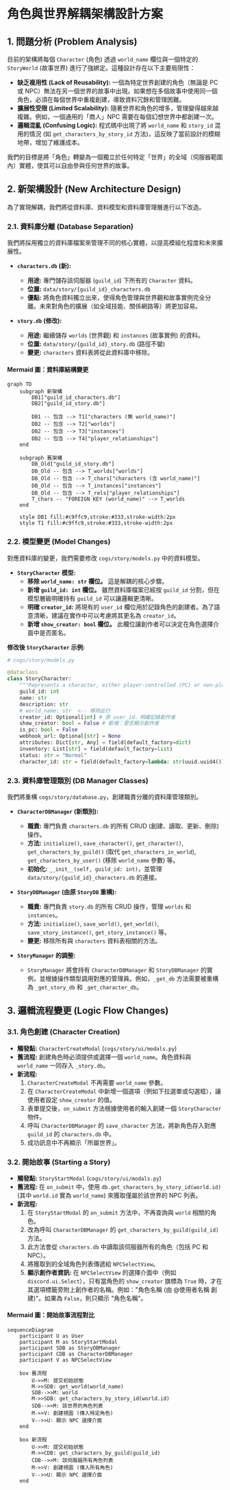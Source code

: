 # 角色與世界解耦架構設計方案

## 1. 問題分析 (Problem Analysis)

目前的架構將每個 `Character` (角色) 透過 `world_name` 欄位與一個特定的 `StoryWorld` (故事世界) 進行了強綁定。這種設計存在以下主要局限性：

*   **缺乏複用性 (Lack of Reusability):** 一個為特定世界創建的角色（無論是 PC 或 NPC）無法在另一個世界的故事中出現。如果想在多個故事中使用同一個角色，必須在每個世界中重複創建，導致資料冗餘和管理困難。
*   **擴展性受限 (Limited Scalability):** 隨著世界和角色的增多，管理變得越來越複雜。例如，一個通用的「商人」NPC 需要在每個幻想世界中都創建一次。
*   **邏輯混亂 (Confusing Logic):** 程式碼中出現了將 `world_name` 和 `story_id` 混用的情況 (如 `get_characters_by_story_id` 方法)，這反映了當前設計的模糊地帶，增加了維護成本。

我們的目標是將「角色」轉變為一個獨立於任何特定「世界」的全域（伺服器範圍內）實體，使其可以自由參與任何世界的故事。

## 2. 新架構設計 (New Architecture Design)

為了實現解耦，我們將從資料庫、資料模型和資料庫管理層進行以下改造。

### 2.1. 資料庫分離 (Database Separation)

我們將採用獨立的資料庫檔案來管理不同的核心實體，以提高模組化程度和未來擴展性。

*   **`characters.db` (新):**
    *   **用途:** 專門儲存該伺服器 (`guild_id`) 下所有的 `Character` 資料。
    *   **位置:** `data/story/{guild_id}_characters.db`
    *   **優點:** 將角色資料獨立出來，使得角色管理與世界觀和故事實例完全分離。未來對角色的擴展（如全域技能、關係網路等）將更加容易。

*   **`story.db` (修改):**
    *   **用途:** 繼續儲存 `worlds` (世界觀) 和 `instances` (故事實例) 的資料。
    *   **位置:** `data/story/{guild_id}_story.db` (路徑不變)
    *   **變更:** `characters` 資料表將從此資料庫中移除。

#### Mermaid 圖：資料庫結構變更

```mermaid
graph TD
    subgraph 新架構
        DB1["guild_id_characters.db"]
        DB2["guild_id_story.db"]
        
        DB1 -- 包含 --> T1["characters (無 world_name)"]
        DB2 -- 包含 --> T2["worlds"]
        DB2 -- 包含 --> T3["instances"]
        DB2 -- 包含 --> T4["player_relationships"]
    end

    subgraph 舊架構
        DB_Old["guild_id_story.db"]
        DB_Old -- 包含 --> T_worlds["worlds"]
        DB_Old -- 包含 --> T_chars["characters (含 world_name)"]
        DB_Old -- 包含 --> T_instances["instances"]
        DB_Old -- 包含 --> T_rels["player_relationships"]
        T_chars -- "FOREIGN KEY (world_name)" --> T_worlds
    end

    style DB1 fill:#c9ffc9,stroke:#333,stroke-width:2px
    style T1 fill:#c9ffc9,stroke:#333,stroke-width:2px
```

### 2.2. 模型變更 (Model Changes)

對應資料庫的變更，我們需要修改 `cogs/story/models.py` 中的資料模型。

*   **`StoryCharacter` 模型:**
    *   **移除 `world_name: str` 欄位。** 這是解耦的核心步驟。
    *   **新增 `guild_id: int` 欄位。** 雖然資料庫檔案已經按 `guild_id` 分割，但在模型層級明確持有 `guild_id` 可以讓邏輯更清晰。
    *   **明確 `creator_id`:** 將現有的 `user_id` 欄位用於記錄角色的創建者。為了語意清晰，建議在實作中可以考慮將其更名為 `creator_id`。
    *   **新增 `show_creator: bool` 欄位。** 此欄位讓創作者可以決定在角色選擇介面中是否匿名。

**修改後 `StoryCharacter` 示例:**
```python
# cogs/story/models.py

@dataclass
class StoryCharacter:
    """Represents a character, either player-controlled (PC) or non-player (NPC)."""
    guild_id: int
    name: str
    description: str
    # world_name: str  <-- 移除此行
    creator_id: Optional[int] # 原 user_id，明確記錄創作者
    show_creator: bool = False # 新增：是否顯示創作者
    is_pc: bool = False
    webhook_url: Optional[str] = None
    attributes: Dict[str, Any] = field(default_factory=dict)
    inventory: List[str] = field(default_factory=list)
    status: str = "Normal"
    character_id: str = field(default_factory=lambda: str(uuid.uuid4()))
```

### 2.3. 資料庫管理類別 (DB Manager Classes)

我們將重構 `cogs/story/database.py`，創建職責分離的資料庫管理類別。

*   **`CharacterDBManager` (新類別):**
    *   **職責:** 專門負責 `characters.db` 的所有 CRUD (創建、讀取、更新、刪除) 操作。
    *   **方法:** `initialize()`, `save_character()`, `get_character()`, `get_characters_by_guild()` (取代 `get_characters_in_world`), `get_characters_by_user()` (移除 `world_name` 參數) 等。
    *   **初始化:** `__init__(self, guild_id: int)`，並管理 `data/story/{guild_id}_characters.db` 的連接。

*   **`StoryDBManager` (由原 `StoryDB` 重構):**
    *   **職責:** 專門負責 `story.db` 的所有 CRUD 操作，管理 `worlds` 和 `instances`。
    *   **方法:** `initialize()`, `save_world()`, `get_world()`, `save_story_instance()`, `get_story_instance()` 等。
    *   **變更:** 移除所有與 `characters` 資料表相關的方法。

*   **`StoryManager` 的調整:**
    *   `StoryManager` 將會持有 `CharacterDBManager` 和 `StoryDBManager` 的實例，並根據操作類型調用對應的管理員。例如，`_get_db` 方法需要被重構為 `_get_story_db` 和 `_get_character_db`。

## 3. 邏輯流程變更 (Logic Flow Changes)

### 3.1. 角色創建 (Character Creation)

*   **觸發點:** `CharacterCreateModal` (`cogs/story/ui/modals.py`)
*   **舊流程:** 創建角色時必須提供或選擇一個 `world_name`。角色資料與 `world_name` 一同存入 `_story.db`。
*   **新流程:**
    1.  `CharacterCreateModal` 不再需要 `world_name` 參數。
    2.  在 `CharacterCreateModal` 中新增一個選項（例如下拉選單或勾選框），讓使用者設定 `show_creator` 的值。
    3.  表單提交後，`on_submit` 方法根據使用者的輸入創建一個 `StoryCharacter` 物件。
    4.  呼叫 `CharacterDBManager` 的 `save_character` 方法，將新角色存入對應 `guild_id` 的 `characters.db` 中。
    5.  成功訊息中不再顯示「所屬世界」。

### 3.2. 開始故事 (Starting a Story)

*   **觸發點:** `StoryStartModal` (`cogs/story/ui/modals.py`)
*   **舊流程:** 在 `on_submit` 中，使用 `db.get_characters_by_story_id(world.id)` (其中 `world.id` 實為 `world_name`) 來獲取僅屬於該世界的 NPC 列表。
*   **新流程:**
    1.  在 `StoryStartModal` 的 `on_submit` 方法中，不再查詢與 `world` 相關的角色。
    2.  改為呼叫 `CharacterDBManager` 的 `get_characters_by_guild(guild_id)` 方法。
    3.  此方法會從 `characters.db` 中讀取該伺服器所有的角色（包括 PC 和 NPC）。
    4.  將獲取到的全域角色列表傳遞給 `NPCSelectView`。
    5.  **顯示創作者資訊:** 在 `NPCSelectView` 的選擇介面中（例如 `discord.ui.Select`），只有當角色的 `show_creator` 旗標為 `True` 時，才在其選項標籤旁附上創作者的名稱。例如："角色名稱 (由 @使用者名稱 創建)"。如果為 `False`，則只顯示 "角色名稱"。

#### Mermaid 圖：開始故事流程對比

```mermaid
sequenceDiagram
    participant U as User
    participant M as StoryStartModal
    participant SDB as StoryDBManager
    participant CDB as CharacterDBManager
    participant V as NPCSelectView

    box 舊流程
        U->>M: 提交初始狀態
        M->>SDB: get_world(world_name)
        SDB-->>M: world
        M->>SDB: get_characters_by_story_id(world.id)
        SDB-->>M: 該世界的角色列表
        M->>V: 創建視圖 (傳入特定角色)
        V-->>U: 顯示 NPC 選擇介面
    end

    box 新流程
        U->>M: 提交初始狀態
        M->>CDB: get_characters_by_guild(guild_id)
        CDB-->>M: 該伺服器所有角色列表
        M->>V: 創建視圖 (傳入所有角色)
        V-->>U: 顯示 NPC 選擇介面
    end
```
